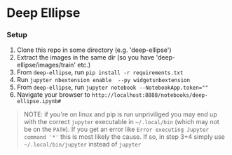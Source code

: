 # Deep Ellipse

### Setup

1. Clone this repo in some directory (e.g. 'deep-ellipse')
2. Extract the images in the same dir (so you have 'deep-ellipse/images/train' etc.)
3. From `deep-ellipse`, run `pip install -r requirements.txt`
4. Run `jupyter nbextension enable  --py widgetsnbextension`
5. From `deep-ellipse`, run `jupyter notebook --NotebookApp.token=""`
6. Navigate your browser to `http://localhost:8888/notebooks/deep-ellipse.ipynb#`

> NOTE: if you're on linux and pip is run unpriviliged you may end up with the correct `jupyter` executable in `~/.local/bin` (which may not be on the `PATH`). If you get an error like `Error executing Jupyter command '*'` this is most likely the cause. If so, in step 3+4 simply use `~/.local/bin/jupyter` instead of `jupyter`